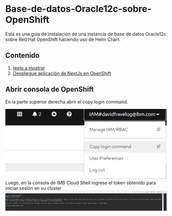 # Base-de-datos-Oracle12c-sobre-OpenShift
Esta es una guia de instalación de una instancia de base de datos Oracle12c sobre Red Hat OpenShift haciendo uso de Helm Chart.
## Contenido
1. [texto a mostrar](#mi-titulo-a-anclar)
3. [Despliegue aplicación de NextJs en OpenShift](#despliegue_aplicacion_de_nextjs_en_openshift)
## Abrir consola de OpenShift 
En la parte superior derecha abrir el copy login command. 
<div align="center"><img width="800" src="img/Copy.png"></div>
Luego, en  la consola de IMB Cloud Shell ingrese el token obtenido para iniciar sesión en su cluster 
<div align="center"><img width="800" src="img/Cloud.png"></div>

